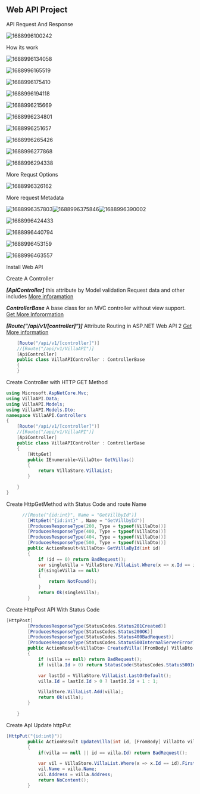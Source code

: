 ## Web API Project

API Request And Response

![1688996100242](image/readme/1688996100242.png)

How its work

![1688996134058](image/readme/1688996134058.png)

![1688996165519](image/readme/1688996165519.png)

![1688996175410](image/readme/1688996175410.png)

![1688996194118](image/readme/1688996194118.png)

![1688996215669](image/readme/1688996215669.png)

![1688996234801](image/readme/1688996234801.png)

![1688996251657](image/readme/1688996251657.png)

![1688996265426](image/readme/1688996265426.png)

![1688996277868](image/readme/1688996277868.png)

![1688996294338](image/readme/1688996294338.png)

 More Requst Options

![1688996326162](image/readme/1688996326162.png)

More request Metadata

![1688996357803](image/readme/1688996357803.png)![1688996375846](image/readme/1688996375846.png)![1688996390002](image/readme/1688996390002.png)

![1688996424433](image/readme/1688996424433.png)

![1688996440794](image/readme/1688996440794.png)

![1688996453159](image/readme/1688996453159.png)

![1688996463557](image/readme/1688996463557.png)

Install Web API

Create A Controller

***[ApiController]***  this attribute by  Model validation Request data and other includes    [More inforamation](https://docs.microsoft.com/aspnet/core/web-api/#apicontroller-attribute)

***ControllerBase***  A base class for an MVC controller without view support. [Get More Inforormation](https://learn.microsoft.com/en-us/dotnet/api/microsoft.aspnetcore.mvc.controllerbase?view=aspnetcore-7.0)

***[Route("/api/v1/[controller]")]***    Attribute Routing in ASP.NET Web API 2   [Get More information](https://learn.microsoft.com/en-us/aspnet/web-api/overview/web-api-routing-and-actions/attribute-routing-in-web-api-2)

```csharp
    [Route("/api/v1/[controller]")]
    //[Route("/api/v1/VillaAPI")]
    [ApiController]
    public class VillaAPIController : ControllerBase
    { 
    }

```

Create Controller with  HTTP GET Method

```csharp
using Microsoft.AspNetCore.Mvc;
using VillaAPI.Data;
using VillaAPI.Models;
using VillaAPI.Models.Dto;
namespace VillaAPI.Controllers
{
    [Route("/api/v1/[controller]")]
    //[Route("/api/v1/VillaAPI")]
    [ApiController]
    public class VillaAPIController : ControllerBase
    {
        [HttpGet]
        public IEnumerable<VillaDto> GetVillas()
        {
            return VillaStore.VillaList;
        }

    }
}

```

Create HttpGetMethod with   Status Code  and route Name

```csharp
      //[Route("{id:int}", Name = "GetVillbyId")]
        [HttpGet("{id:int}" , Name = "GetVillbyId")]
        [ProducesResponseType(200, Type = typeof(VillaDto))]
        [ProducesResponseType(400, Type = typeof(VillaDto))]
        [ProducesResponseType(404, Type = typeof(VillaDto))]
        [ProducesResponseType(500, Type = typeof(VillaDto))]
        public ActionResult<VillaDto> GetVillaById(int id)
        {
            if (id == 0) return BadRequest();
            var singleVilla = VillaStore.VillaList.Where(x => x.Id == id).FirstOrDefault();
            if(singleVilla == null)
            {
                return NotFound();
            }
            return Ok(singleVilla);
        }
```

Create HttpPost  API  With  Status Code

```csharp
[HttpPost]
        [ProducesResponseType(StatusCodes.Status201Created)]
        [ProducesResponseType(StatusCodes.Status200OK)]
        [ProducesResponseType(StatusCodes.Status400BadRequest)]
        [ProducesResponseType(StatusCodes.Status500InternalServerError)]
        public ActionResult<VillaDto> CreatedVilla([FromBody] VillaDto villa)
        {
            if (villa == null) return BadRequest();
            if (villa.Id > 0) return StatusCode(StatusCodes.Status500InternalServerError);

            var lastId = VillaStore.VillaList.LastOrDefault();
            villa.Id = lastId.Id > 0 ? lastId.Id + 1 : 1;

            VillaStore.VillaList.Add(villa);
            return Ok(villa);
        }

    }
```

Create ApI Update httpPut

```csharp
[HttpPut("{id:int}")]
        public ActionResult UpdateVilla(int id, [FromBody] VillaDto villa)
        {
            if(villa == null || id == villa.Id) return BadRequest();

            var vil = VillaStore.VillaList.Where(x => x.Id == id).FirstOrDefault();
            vil.Name = villa.Name;
            vil.Address = villa.Address;
            return NoContent();
        }
```
